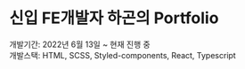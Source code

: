 # 신입 FE개발자 하곤의 Portfolio

개발기간: 2022년 6월 13일 ~ 현재 진행 중   
개발스택: HTML, SCSS, Styled-components, React, Typescript
